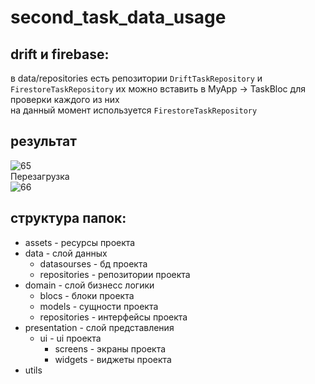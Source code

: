 # second_task_data_usage

## drift и firebase: 
в data/repositories есть репозитории `DriftTaskRepository` и `FirestoreTaskRepository` их можно вставить в MyApp -> TaskBloc для проверки каждого из них <br>
на данный момент используется `FirestoreTaskRepository`

## результат
![65](https://user-images.githubusercontent.com/47796424/230577394-86f8f5bd-c81e-444d-b991-4df15433e977.gif) <br>
Перезагрузка  <br>
![66](https://user-images.githubusercontent.com/47796424/230579858-46e0ff5c-6d35-43e9-b516-1184b29ced0c.gif)

## структура папок:
+ assets - ресурсы проекта
+ data - слой данных
  + datasourses - бд проекта
  + repositories - репозитории проекта
+ domain - слой бизнесс логики
  + blocs - блоки проекта
  + models - сущности проекта
  + repositories - интерфейсы проекта
+ presentation - слой представления
  + ui - ui проекта
    + screens - экраны проекта
    + widgets - виджеты проекта 
+ utils 
